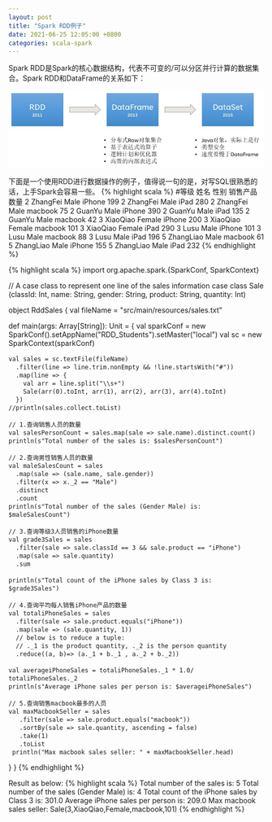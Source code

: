 ```yaml
---
layout: post
title: "Spark RDD例子"
date: 2021-06-25 12:05:00 +0800
categories: scala-spark
--- 
```


Spark RDD是Spark的核心数据结构，代表不可变的/可以分区并行计算的数据集合。Spark RDD和DataFrame的关系如下：

![image](/images/2021-06-25.jpg)

下面是一个使用RDD进行数据操作的例子，值得说一句的是，对写SQL很熟悉的话，上手Spark会容易一些。
{% highlight scala %}
#等级 姓名 性别 销售产品 数量
2 ZhangFei Male iPhone 199
2 ZhangFei Male iPad 280
2 ZhangFei Male macbook 75
2 GuanYu Male iPhone 390
2 GuanYu Male iPad 135
2 GuanYu Male macbook 42
3 XiaoQiao Female iPhone 200
3 XiaoQiao Female macbook 101
3 XiaoQiao Female iPad 290
3 Lusu Male iPhone 101
3 Lusu Male macbook 88
3 Lusu Male iPad 196
5 ZhangLiao Male macbook 61
5 ZhangLiao Male iPhone 155
5 ZhangLiao Male iPad 232
{% endhighlight %}

{% highlight scala %}
import org.apache.spark.{SparkConf, SparkContext}

// A case class to represent one line of the sales information
case class Sale (classId: Int, name: String, gender: String, product: String, quantity: Int)

object RddSales {
  val fileName = "src/main/resources/sales.txt"

  def main(args: Array[String]): Unit = {
    val sparkConf = new SparkConf().setAppName("RDD_Students").setMaster("local")
    val sc = new SparkContext(sparkConf)

    val sales = sc.textFile(fileName)
      .filter(line => line.trim.nonEmpty && !line.startsWith("#"))
      .map(line => {
        val arr = line.split("\\s+")
        Sale(arr(0).toInt, arr(1), arr(2), arr(3), arr(4).toInt)
      })
    //println(sales.collect.toList)

    // 1.查询销售人员的数量
    val salesPersonCount = sales.map(sale => sale.name).distinct.count()
    println(s"Total number of the sales is: $salesPersonCount")

    // 2.查询男性销售人员的数量
    val maleSalesCount = sales
      .map(sale => (sale.name, sale.gender))
      .filter(x => x._2 == "Male")
      .distinct
      .count
    println(s"Total number of the sales (Gender Male) is: $maleSalesCount")

    // 3.查询等级3人员销售的iPhone数量
    val grade3Sales = sales
      .filter(sale => sale.classId == 3 && sale.product == "iPhone")
      .map(sale => sale.quantity)
      .sum

    println(s"Total count of the iPhone sales by Class 3 is: $grade3Sales")

    // 4.查询平均每人销售iPhone产品的数量
    val totaliPhoneSales = sales
      .filter(sale => sale.product.equals("iPhone"))
      .map(sale => (sale.quantity, 1))
      // below is to reduce a tuple: 
      // ._1 is the product quantity, ._2 is the person quantity
      .reduce((a, b)=> (a._1 + b._1 , a._2 + b._2))

    val averageiPhoneSales = totaliPhoneSales._1 * 1.0/ totaliPhoneSales._2
    println(s"Average iPhone sales per person is: $averageiPhoneSales")

    // 5.查询销售macbook最多的人员
    val maxMacbookSeller = sales
       .filter(sale => sale.product.equals("macbook"))
       .sortBy(sale => sale.quantity, ascending = false)
       .take(1)
       .toList
     println("Max macbook sales seller: " + maxMacbookSeller.head)
  }
}
{% endhighlight %}

Result as below:
{% highlight scala %}
Total number of the sales is: 5
Total number of the sales (Gender Male) is: 4
Total count of the iPhone sales by Class 3 is: 301.0
Average iPhone sales per person is: 209.0
Max macbook sales seller: Sale(3,XiaoQiao,Female,macbook,101)
{% endhighlight %}
